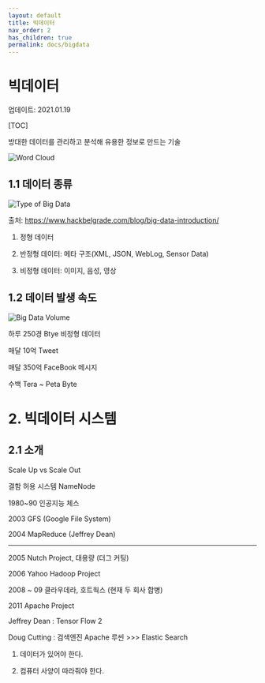 ```yaml
---
layout: default
title: 빅데이터
nav_order: 2
has_children: true
permalink: docs/bigdata
---
```


# 빅데이터

업데이트: 2021.01.19

[TOC]



방대한 데이터를 관리하고 분석해 유용한 정보로 만드는 기술

![Word Cloud](https://user-images.githubusercontent.com/73984112/104974765-48273a00-5a3c-11eb-9467-5309c138c4c3.png)



## 1.1 데이터 종류

![Type of Big Data](https://user-images.githubusercontent.com/73984112/104975612-80c81300-5a3e-11eb-9d1b-bdeae774045a.png)

출처: https://www.hackbelgrade.com/blog/big-data-introduction/

1. 정형 데이터

2. 반정형 데이터: 메타 구조(XML, JSON, WebLog, Sensor Data)

3. 비정형 데이터: 이미지, 음성, 영상







## 1.2 데이터 발생 속도

![Big Data Volume](https://user-images.githubusercontent.com/73984112/104974931-abb16780-5a3c-11eb-9787-c96cf54cdd0d.png)







하루 250경 Btye 비정형 데이터

매달 10억 Tweet

매달 350억 FaceBook 메시지

수백 Tera ~ Peta Byte 













# 2. 빅데이터 시스템

## 2.1 소개

Scale Up vs Scale Out

결함 허용 시스템 NameNode 

1980~90 인공지능 체스

2003 GFS (Google File System)

2004 MapReduce (Jeffrey Dean)

----------

2005 Nutch Project, 대용량 (더그 커팅)

2006 Yahoo Hadoop Project

2008 ~ 09 클라우데라, 호트웍스 (현재 두 회사 합병)

2011 Apache Project



Jeffrey Dean : Tensor Flow 2 

Doug Cutting : 검색엔진 Apache 루씬 >>> Elastic Search



1. 데이터가 있어야 한다.

2. 컴퓨터 사양이 따라줘야 한다.

